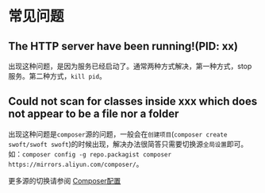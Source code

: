 # 常见问题

## The HTTP server have been running!(PID: xx) 

出现这种问题，是因为服务已经启动了。通常两种方式解决，第一种方式，stop 服务。第二种方式，`kill pid`。

## Could not scan for classes inside xxx which does not appear to be a file nor a folder

出现这种问题是`composer`源的问题，一般会在`创建项目`(`composer create swoft/swoft swoft`)的时候出现，解决办法很简答只需要切换源`全局设置`即可。如：`composer config -g repo.packagist composer https://mirrors.aliyun.com/composer/`。

更多源的切换请参阅 [Composer配置](../ready/composer.md)

